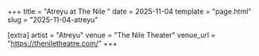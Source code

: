 +++
title = "Atreyu at The Nile "
date = 2025-11-04
template = "page.html"
slug = "2025-11-04-atreyu"

[extra]
artist = "Atreyu"
venue = "The Nile Theater"
venue_url = "https://theniletheatre.com/"
+++
